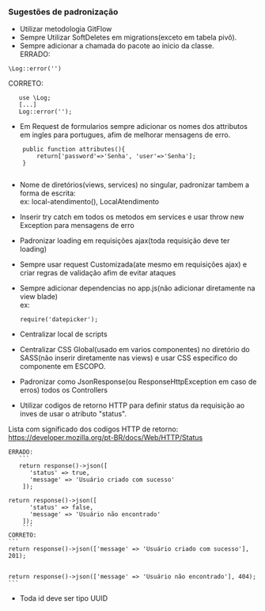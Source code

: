 ### Sugestões de padronização
- Utilizar metodologia GitFlow 
- Sempre Utilizar SoftDeletes em migrations(exceto em tabela pivô).
- Sempre adicionar a chamada do pacote ao inicio da classe. \
 ERRADO: 
 ```
 \Log::error('')
 ```
 CORRETO:
 ```
	use \Log;
    [...]
	Log::error('');
```
- Em Request de formularios sempre adicionar os nomes dos attributos em ingles para portugues, afim de melhorar mensagens de erro.
```
	public function attributes(){
		return['password'=>'Senha', 'user'=>'Senha'];
	}
	
```

- Nome de diretórios(views, services) no singular, padronizar tambem a forma de escrita: \
ex: local-atendimento(), LocalAtendimento


- Inserir try catch em todos os metodos em services e usar throw new Exception para mensagens de erro

- Padronizar loading em requisições ajax(toda requisição deve ter loading)

- Sempre usar request Customizada(ate mesmo em requisições ajax) e criar regras de validação afim de evitar ataques

- Sempre adicionar dependencias no app.js(não adicionar diretamente na view blade) \
ex: 
    ```
    require('datepicker');
    ```

- Centralizar local de scripts 

- Centralizar CSS Global(usado em varios componentes) no diretório do SASS(não inserir diretamente nas views) e usar CSS especifico do componente em ESCOPO.
- Padronizar como JsonResponse(ou ResponseHttpException em caso de erros) todos os Controllers
- Utilizar codigos de retorno HTTP para definir status da requisição ao inves de usar o atributo "status".

Lista com significado dos codigos HTTP de retorno: https://developer.mozilla.org/pt-BR/docs/Web/HTTP/Status

    ERRADO:
       ```
       return response()->json([
          'status' => true,
          'message' => 'Usuário criado com sucesso' 
        ]);
	
	return response()->json([
          'status' => false,
          'message' => 'Usuário não encontrado' 
        ]);
        ```
    CORRETO:
    ```
    return response()->json(['message' => 'Usuário criado com sucesso'], 201);
    
    
    return response()->json(['message' => 'Usuário não encontrado'], 404);
    ```
- Toda id deve ser tipo UUID

